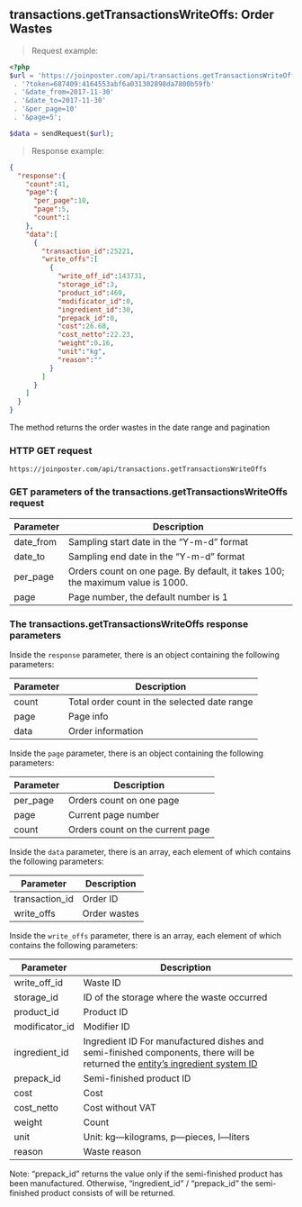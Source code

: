 ## transactions.getTransactionsWriteOffs: Order Wastes

> Request example:

```php
<?php
$url = 'https://joinposter.com/api/transactions.getTransactionsWriteOffs'
 . '?token=687409:4164553abf6a031302898da7800b59fb'
 . '&date_from=2017-11-30'
 . '&date_to=2017-11-30'
 . '&per_page=10'
 . '&page=5';

$data = sendRequest($url);
```

> Response example:

```json
{  
  "response":{  
    "count":41,
    "page":{  
      "per_page":10,
      "page":5,
      "count":1
    },
    "data":[  
      {  
        "transaction_id":25221,
        "write_offs":[  
          {  
            "write_off_id":143731,
            "storage_id":3,
            "product_id":469,
            "modificator_id":0,
            "ingredient_id":30,
            "prepack_id":0,
            "cost":26.68,
            "cost_netto":22.23,
            "weight":0.16,
            "unit":"kg",
            "reason":""
          }
        ]
      }
    ]
  }
}
```

The method returns the order wastes in the date range and pagination

### HTTP GET request

`https://joinposter.com/api/transactions.getTransactionsWriteOffs`

### GET parameters of the transactions.getTransactionsWriteOffs request

Parameter | Description
--------- | -----------
date_from | Sampling start date in the “Y-m-d” format
date_to | Sampling end date in the “Y-m-d” format
per_page | Orders count on one page. By default, it takes 100; the maximum value is 1000.
page | Page number, the default number is 1

### The transactions.getTransactionsWriteOffs response parameters

Inside the `response` parameter, there is an object containing the following parameters:

Parameter | Description
--------- | -----------
count | Total order count in the selected date range
page | Page info
data | Order information

Inside the `page` parameter, there is an object containing the following parameters:

Parameter | Description
--------- | -----------
per_page | Orders count on one page
page | Current page number
count | Orders count on the current page

Inside the `data` parameter, there is an array, each element of which contains the following parameters:

Parameter | Description
--------- | -----------
transaction_id | Order ID
write_offs | Order wastes

Inside the `write_offs` parameter, there is an array, each element of which contains the following parameters:

Parameter | Description
--------- | -----------
write_off_id | Waste ID
storage_id | ID of the storage where the waste occurred
product_id | Product ID
modificator_id | Modifier ID
ingredient_id | Ingredient ID For manufactured dishes and semi-finished components, there will be returned the [entity’s ingredient system ID](/en/docs/v3/web/storage/getManufacture)
prepack_id | Semi-finished product ID
cost | Cost
cost_netto | Cost without VAT
weight | Count
unit | Unit: kg—kilograms, p—pieces, l—liters
reason | Waste reason

<aside class="info">
Note:
“prepack_id” returns the value only if the semi-finished product has been manufactured.
Otherwise, “ingredient_id” / “prepack_id” the semi-finished product consists of will be returned.
</aside>
